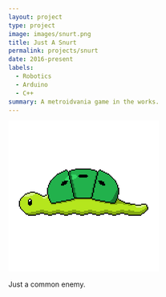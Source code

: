 ```yaml
---
layout: project
type: project
image: images/snurt.png
title: Just A Snurt
permalink: projects/snurt
date: 2016-present
labels:
  - Robotics
  - Arduino
  - C++
summary: A metroidvania game in the works.
---
```


<div class="ui small rounded images">
  <img class="ui image" src="../images/snurt.png">
</div>

Just a common enemy.
